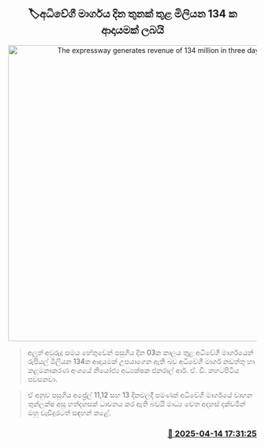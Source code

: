 <p align='center'><b><h2 align='center' title='The expressway generates revenue of 134 million in three days'>🏷අධිවේගී මාර්ගය දින තුනක් තුළ මිලියන 134 ක ආදායමක් ලබයි</h2></b></p>
<p align='center'><img src='https://helakuru.sgp1.cdn.digitaloceanspaces.com/esana/images/lib/highway[1].jpg' width='600' alt='The expressway generates revenue of 134 million in three days'></p>

> අලුත් අවුරුදු සමය හේතුවෙන් පසුගිය දින 03ක කාලය තුළ අධිවේගී මාර්ගයෙන් රුපියල් මිලියන 134ක ආදායමක් උපයාගෙන ඇති බව අධිවේගී මාර්ග නඩත්තු හා කළමනාකරණ අංශයේ නියෝජ්‍ය අධ්‍යක්ෂක ජනරාල් ආර්. ඒ. ඩී. කහටපිටිය පවසනවා.

> ඒ අනුව පසුගිය අප්‍රේල් 11,12 සහ 13 දිනවලදී පමණක් අධිවේගී මාර්ගයේ වාහන තුන්ලක්ෂ අසූ හත්දහසක් ධාවනය කර ඇති බවයි මාධ්‍ය වෙත අදහස් දක්වමින් ඔහු වැඩිදුරටත් සඳහන් කළේ.



<h3 align='right'><a href='https://www.helakuru.lk/esana/p/109229/'>📅 2025-04-14 17:31:25</a></h3>
